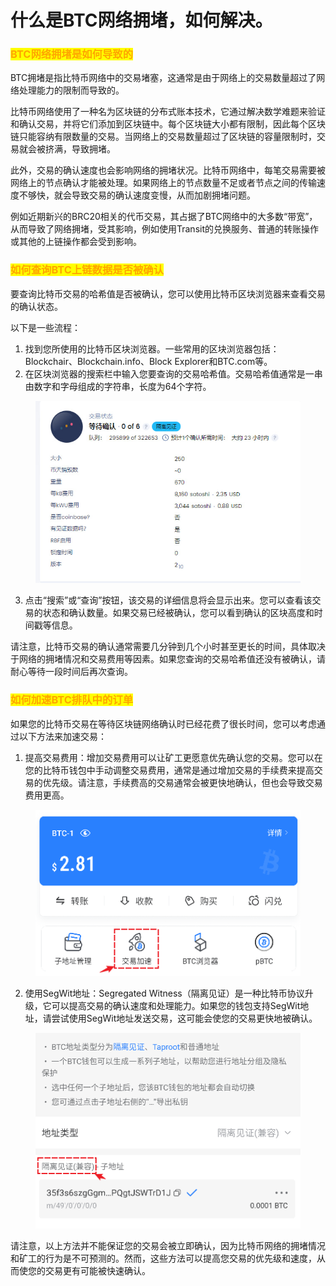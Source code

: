 # 什么是BTC网络拥堵，如何解决。

### <mark style="color:orange;">BTC网络拥堵是如何导致的</mark> <a href="#1" id="1"></a>

BTC拥堵是指比特币网络中的交易堵塞，这通常是由于网络上的交易数量超过了网络处理能力的限制而导致的。

比特币网络使用了一种名为区块链的分布式账本技术，它通过解决数学难题来验证和确认交易，并将它们添加到区块链中。每个区块链大小都有限制，因此每个区块链只能容纳有限数量的交易。当网络上的交易数量超过了区块链的容量限制时，交易就会被挤满，导致拥堵。

此外，交易的确认速度也会影响网络的拥堵状况。比特币网络中，每笔交易需要被网络上的节点确认才能被处理。如果网络上的节点数量不足或者节点之间的传输速度不够快，就会导致交易的确认速度变慢，从而加剧拥堵问题。

例如近期新兴的BRC20相关的代币交易，其占据了BTC网络中的大多数“带宽”，从而导致了网络拥堵，受其影响，例如使用Transit的兑换服务、普通的转账操作或其他的上链操作都会受到影响。

### <mark style="color:orange;">如何查询BTC上链数据是否被确认</mark> <a href="#2" id="2"></a>

要查询比特币交易的哈希值是否被确认，您可以使用比特币区块浏览器来查看交易的确认状态。

以下是一些流程：

1. 找到您所使用的比特币区块浏览器。一些常用的区块浏览器包括：Blockchair、Blockchain.info、Block Explorer和BTC.com等。
2. 在区块浏览器的搜索栏中输入您要查询的交易哈希值。交易哈希值通常是一串由数字和字母组成的字符串，长度为64个字符。

<figure><img src="../../.gitbook/assets/image (36).png" alt=""><figcaption></figcaption></figure>

3. 点击“搜索”或“查询”按钮，该交易的详细信息将会显示出来。您可以查看该交易的状态和确认数量。如果交易已经被确认，您可以看到确认的区块高度和时间戳等信息。

请注意，比特币交易的确认通常需要几分钟到几个小时甚至更长的时间，具体取决于网络的拥堵情况和交易费用等因素。如果您查询的交易哈希值还没有被确认，请耐心等待一段时间后再次查询。

### <mark style="color:orange;">如何加速BTC排队中的订单</mark> <a href="#3" id="3"></a>

如果您的比特币交易在等待区块链网络确认时已经花费了很长时间，您可以考虑通过以下方法来加速交易：

1. 提高交易费用：增加交易费用可以让矿工更愿意优先确认您的交易。您可以在您的比特币钱包中手动调整交易费用，通常是通过增加交易的手续费来提高交易的优先级。请注意，手续费高的交易通常会被更快地确认，但也会导致交易费用更高。

<figure><img src="../../.gitbook/assets/image.png" alt=""><figcaption></figcaption></figure>

2. 使用SegWit地址：Segregated Witness（隔离见证）是一种比特币协议升级，它可以提高交易的确认速度和处理能力。如果您的钱包支持SegWit地址，请尝试使用SegWit地址发送交易，这可能会使您的交易更快地被确认。

<figure><img src="../../.gitbook/assets/image (34).png" alt=""><figcaption></figcaption></figure>

请注意，以上方法并不能保证您的交易会被立即确认，因为比特币网络的拥堵情况和矿工的行为是不可预测的。然而，这些方法可以提高您交易的优先级和速度，从而使您的交易更有可能被快速确认。


